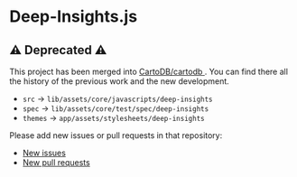 # Deep-Insights.js

## :warning: Deprecated :warning:

This project has been merged into [CartoDB/cartodb ](https://github.com/CartoDB/cartodb). You can find there all the history of the previous work and the new development.

* `src` -> `lib/assets/core/javascripts/deep-insights`
* `spec` -> `lib/assets/core/test/spec/deep-insights`
* `themes` -> `app/assets/stylesheets/deep-insights`

Please add new issues or pull requests in that repository:

* [New issues](https://github.com/CartoDB/cartodb/issues)
* [New pull requests](https://github.com/CartoDB/cartodb/pulls)
